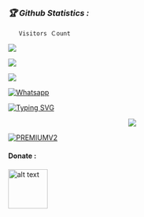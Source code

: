 <h3><b><i>🏆 Github Statistics :</i></b></h3>

       Visitors Ｃount
 <img src="https://profile-counter.glitch.me/MR-X-HADI/count.svg" />
</p>

<a href="https://github.com/MR-X-HADI"><img src="https://img.shields.io/github/followers/MR-X-HADI?label=followers&style=social"/></a>

[![](https://img.shields.io/badge/Facebook-blue?logo=Facebook&logoColor=blue&labelColor=white)](https://www.facebook.com/profile.php?id=100054222010368)

[![Whatsapp](https://img.shields.io/badge/Whatsapp-Budisetiawan-deepgreen?style=flat-square&logo=whatsapp)](https://wa.me/+6285362211672)


[![Typing SVG](https://readme-typing-svg.herokuapp.com?color=5547F7&background=DBDBDB00&lines=Assalamualikum)](https://git.io/typing-svg)


<p align="center">
<img src="https://github-readme-stats.vercel.app/api?username=MR-X-HADI&show_icons=true&theme=radical&title_color=2de2df&text_color=fff&icon_color=2de2df">


<a href="https://github.com/MR-X-HADI/ddos"><img title="PREMIUMV2" src="https://github-readme-stats.vercel.app/api/pin/?username=MR-X-HADI&repo=ddos&theme=vision-friendly-dark"></a>

#### Donate :

<a href="https://sociabuzz.com/123345/tribe"><img src="https://upload.wikimedia.org/wikipedia/commons/7/72/Logo_dana_blue.svg" alt="alt text" width="80" height="80"></a> &nbsp;&nbsp;

